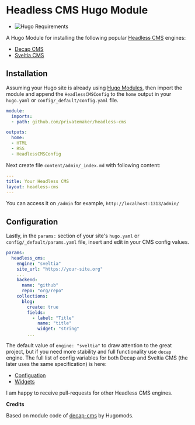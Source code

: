 Headless CMS Hugo Module
========================

- ![Hugo Requirements](https://img.shields.io/badge/dynamic/json?color=important&label=requirements&query=requirements&logo=hugo&style=flat-square&url=https://api.razonyang.com/v1/hugo/modules/github.com/privatemaker/headless-cms)

A Hugo Module for installing the following popular [Headless
CMS](https://en.wikipedia.org/wiki/Headless_CMS) engines:

- [Decap CMS](https://www.decapcms.org)
- [Sveltia CMS](https://github.com/sveltia/sveltia-cms)

## Installation

Assuming your Hugo site is already using [Hugo
Modules](https://gohugo.io/hugo-modules/), then import the module and append the
`HeadlessCMSConfig` to the `home` output in your `hugo.yaml` or
`config/_default/config.yaml` file.

```yaml
module:
  imports:
  - path: github.com/privatemaker/headless-cms

outputs:
  home:
  - HTML
  - RSS
  - HeadlessCMSConfig
```

Next create file `content/admin/_index.md` with following content:

```yaml
---
title: Your Headless CMS
layout: headless-cms
---
```

You can access it on `/admin` for example, `http://localhost:1313/admin/`

## Configuration

Lastly, in the `params:` section of your site's `hugo.yaml` or
`config/_default/params.yaml` file, insert and edit in your CMS config values.

```yaml
params:
  headless_cms:
    engine: "sveltia"
    site_url: "https://your-site.org"
    ...
    backend:
      name: "github"
      repo: "org/repo"
    collections:
      blog:
        create: true
        fields:
          - label: "Title"
            name: "title"
            widget: "string"
        ...
```

The default value of `engine: "sveltia"` to draw attention to the great
project, but if you need more stability and full functionality use `decap` engine.
The full list of config variables for both Decap and Sveltia CMS (the later uses the 
same specification) is here:

- [Configuation](https://decapcms.org/docs/configuration-options/)
- [Widgets](https://decapcms.org/docs/widgets/)

I am happy to receive pull-requests for other Headless CMS engines.

**Credits**

Based on module code of [decap-cms](https://github.com/hugomods/decap-cms) by Hugomods.

